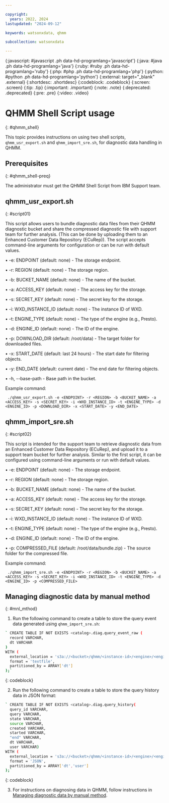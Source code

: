 ```yaml
---

copyright:
  years: 2022, 2024
lastupdated: "2024-09-12"

keywords: watsonxdata, qhmm

subcollection: watsonxdata

---
```


{:javascript: #javascript .ph data-hd-programlang='javascript'}
{:java: #java .ph data-hd-programlang='java'}
{:ruby: #ruby .ph data-hd-programlang='ruby'}
{:php: #php .ph data-hd-programlang='php'}
{:python: #python .ph data-hd-programlang='python'}
{:external: target="_blank" .external}
{:shortdesc: .shortdesc}
{:codeblock: .codeblock}
{:screen: .screen}
{:tip: .tip}
{:important: .important}
{:note: .note}
{:deprecated: .deprecated}
{:pre: .pre}
{:video: .video}

# QHMM Shell Script usage
{: #qhmm_shell}

This topic provides instructions on using two shell scripts, `qhmm_usr_export.sh` and `qhmm_import_sre.sh`, for diagnostic data handling in QHMM.

## Prerequisites
{: #qhmm_shell-preq}

The administrator must get the QHMM Shell Script from IBM Support team.


## qhmm_usr_export.sh
{: #script01}

This script allows users to bundle diagnostic data files from their QHMM diagnostic bucket and share the compressed diagnostic file with support team for further analysis. (This can be done by uploading them to an Enhanced Customer Data Repository (ECuRep)). The script accepts command-line arguments for configuration or can be run with default values.

•	-e: ENDPOINT (default: none) - The storage endpoint.

•	-r: REGION (default: none) - The storage region.

•	-b: BUCKET_NAME (default: none) - The name of the bucket.

•	-a: ACCESS_KEY (default: none) - The access key for the storage.

•	-s: SECRET_KEY (default: none) - The secret key for the storage.

•	-i: WXD_INSTANCE_ID (default: none) - The instance ID of WXD.

•	-t: ENGINE_TYPE (default: none) - The type of the engine (e.g., Presto).

•	-d: ENGINE_ID (default: none) - The ID of the engine.

•	-p: DOWNLOAD_DIR (default: /root/data) - The target folder for downloaded files.

•	-x: START_DATE (default: last 24 hours) - The start date for filtering objects.

•	-y: END_DATE (default: current date) - The end date for filtering objects.

•	-h, --base-path - Base path in the bucket.


Example command:

` ./qhmm_usr_export.sh -e <ENDPOINT> -r <REGION> -b <BUCKET_NAME> -a <ACCESS_KEY> -s <SECRET_KEY> -i <WXD_INSTANCE_ID> -t <ENGINE_TYPE> -d <ENGINE_ID> -p <DOWNLOAD_DIR> -x <START_DATE> -y <END_DATE>`

## qhmm_import_sre.sh
{: #script02}

This script is intended for the support team to retrieve diagnostic data from an Enhanced Customer Data Repository (ECuRep), and upload it to a support team bucket for further analysis. Similar to the first script, it can be configured using command-line arguments or run with default values.

•	-e: ENDPOINT (default: none) - The storage endpoint.

•	-r: REGION (default: none) - The storage region.

•	-b: BUCKET_NAME (default: none) - The name of the bucket.

•	-a: ACCESS_KEY (default: none) - The access key for the storage.

•	-s: SECRET_KEY (default: none) - The secret key for the storage.

•	-i: WXD_INSTANCE_ID (default: none) - The instance ID of WXD.

•	-t: ENGINE_TYPE (default: none) - The type of the engine (e.g., Presto).

•	-d: ENGINE_ID (default: none) - The ID of the engine.

•	-p: COMPRESSED_FILE (default: /root/data/bundle.zip) - The source folder for the compressed file.


Example command:

` ./qhmm_import_sre.sh -e <ENDPOINT> -r <REGION> -b <BUCKET_NAME> -a <ACCESS_KEY> -s <SECRET_KEY> -i <WXD_INSTANCE_ID> -t <ENGINE_TYPE> -d <ENGINE_ID> -p <COMPRESSED_FILE>`


## Managing diagnostic data by manual method
{: #mnl_mthod}

1.	Run the following command to create a table to store the query event data generated using `qhmm_import_sre.sh`:


``` bash
` CREATE TABLE IF NOT EXISTS <catalog>.diag.query_event_raw (
  record VARCHAR,
  dt VARCHAR
)
WITH (
  external_location = 's3a://<bucket>/qhmm/<instance-id>/<engine>/<engine-id>/QueryEvent/',
  format = 'textfile',
  partitioned_by = ARRAY['dt']
);`
```
{: codeblock}

2.	Run the following command to create a table to store the query history data in JSON format:

``` bash
` CREATE TABLE IF NOT EXISTS <catalog>.diag.query_history(
  query_id VARCHAR,
  query VARCHAR,
  state VARCHAR,
  source VARCHAR,
  created VARCHAR,
  started VARCHAR,
  "end" VARCHAR,
  dt VARCHAR,
  user VARCHAR)
WITH (
  external_location = 's3a://<bucket>/qhmm/<instance-id>/<engine>/<engine-id>/QueryHistory/',
  format = 'JSON',
  partitioned_by = ARRAY['dt','user']
);`
```
{: codeblock}

3.	For instructions on diagnosing data in QHMM, follow instructions in [Managing diagnostic data by manual method](watsonxdata?topic=watsonxdata-mon_mng).
